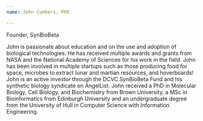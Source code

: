 ```yaml
---
name: John Cumbers, PhD

---
```


Founder, SynBioBeta

John is passionate about education and on the use and adoption of biological technologies. He has received multiple awards and grants from NASA and the National Academy of Sciences for his work in the field. John has been involved in multiple startups such as those producing food for space, microbes to extract lunar and martian resources, and hoverboards! John is an active investor through the DCVC SynBioBeta Fund and his synthetic biology syndicate on AngelList. John received a PhD in Molecular Biology, Cell Biology, and Biochemistry from Brown University, a MSc in Bioinformatics from Edinburgh University and an undergraduate degree from the University of Hull in Computer Science with Information Engineering.

